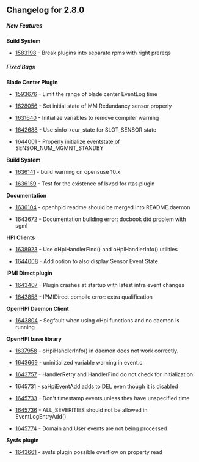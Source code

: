﻿
## Changelog for 2.8.0

##### New Features

**Build System**

-   [1583198](http://sourceforge.net/tracker/?func=detail&aid=1583198&group_id=71730&atid=532254)  - Break plugins into separate rpms with right prereqs
    

##### Fixed Bugs

**Blade Center Plugin**

-   [1593676](http://sourceforge.net/tracker/?func=detail&aid=1593676&group_id=71730&atid=532251)  - Limit the range of blade center EventLog time
    
-   [1628056](http://sourceforge.net/tracker/?func=detail&aid=1628056&group_id=71730&atid=532251)  - Set initial state of MM Redundancy sensor properly
    
-   [1631640](http://sourceforge.net/tracker/?func=detail&aid=1631640&group_id=71730&atid=532251)  - Initialize variables to remove compiler warning
    
-   [1642688](http://sourceforge.net/tracker/?func=detail&aid=1642688&group_id=71730&atid=532251)  - Use sinfo->cur_state for SLOT_SENSOR state
    
-   [1644001](http://sourceforge.net/tracker/?func=detail&aid=1644001&group_id=71730&atid=532251)  - Properly initialize eventstate of SENSOR_NUM_MGMNT_STANDBY
    

**Build System**

-   [1636141](http://sourceforge.net/tracker/?func=detail&aid=1636141&group_id=71730&atid=532251)  - build warning on opensuse 10.x
    
-   [1636159](http://sourceforge.net/tracker/?func=detail&aid=1636159&group_id=71730&atid=532251)  - Test for the existence of lsvpd for rtas plugin
    

**Documentation**

-   [1636104](http://sourceforge.net/tracker/?func=detail&aid=1636104&group_id=71730&atid=532251)  - openhpid readme should be merged into README.daemon
    
-   [1643672](http://sourceforge.net/tracker/?func=detail&aid=1643672&group_id=71730&atid=532251)  - Documentation building error: docbook dtd problem with sgml
    

**HPI Clients**

-   [1638923](http://sourceforge.net/tracker/?func=detail&aid=1638923&group_id=71730&atid=532251)  - Use oHpiHandlerFind() and oHpiHandlerInfo() utilities
    
-   [1644008](http://sourceforge.net/tracker/?func=detail&aid=1644008&group_id=71730&atid=532251)  - Add option to also display Sensor Event State
    

**IPMI Direct plugin**

-   [1643407](http://sourceforge.net/tracker/?func=detail&aid=1643407&group_id=71730&atid=532251)  - Plugin crashes at startup with latest infra event changes
    
-   [1643858](http://sourceforge.net/tracker/?func=detail&aid=1643858&group_id=71730&atid=532251)  - IPMIDirect compile error: extra qualification
    

**OpenHPI Daemon Client**

-   [1643804](http://sourceforge.net/tracker/?func=detail&aid=1643804&group_id=71730&atid=532251)  - Segfault when using oHpi functions and no daemon is running
    

**OpenHPI base library**

-   [1637958](http://sourceforge.net/tracker/?func=detail&aid=1637958&group_id=71730&atid=532251)  - oHpiHandlerInfo() in daemon does not work correctly.
    
-   [1643669](http://sourceforge.net/tracker/?func=detail&aid=1643669&group_id=71730&atid=532251)  - uninitialized variable warning in event.c
    
-   [1643757](http://sourceforge.net/tracker/?func=detail&aid=1643757&group_id=71730&atid=532251)  - HandlerRetry and HandlerFind do not check for initialization
    
-   [1645731](http://sourceforge.net/tracker/?func=detail&aid=1645731&group_id=71730&atid=532251)  - saHpiEventAdd adds to DEL even though it is disabled
    
-   [1645733](http://sourceforge.net/tracker/?func=detail&aid=1645733&group_id=71730&atid=532251)  - Don\'t timestamp events unless they have unspecified time
    
-   [1645736](http://sourceforge.net/tracker/?func=detail&aid=1645736&group_id=71730&atid=532251)  - ALL_SEVERITIES should not be allowed in EventLogEntryAdd()
    
-   [1645774](http://sourceforge.net/tracker/?func=detail&aid=1645774&group_id=71730&atid=532251)  - Domain and User events are not being processed
    

**Sysfs plugin**

-   [1643661](http://sourceforge.net/tracker/?func=detail&aid=1643661&group_id=71730&atid=532251)  - sysfs plugin possible overflow on property read
